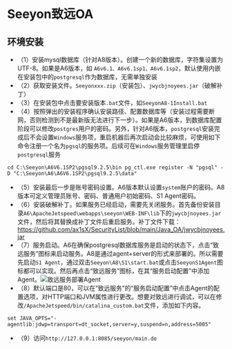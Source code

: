 # Seeyon致远OA

## 环境安装
*   （1）安装mysql数据库（针对A8版本）。创建一个新的数据库，字符集设置为UTF-8。如果是A6版本，如
`A6v6.1、A6v6.1sp1、A6v6.1sp2`，默认使用内嵌在安装包中的`postgresql`作为数据库，无需单独安装
*   （2）获取安装文件。`Seeyonxxx.zip`（安装包）、`jwycbjnoyees.jar`（破解补丁）
*   （3）在安装包中点击要安装版本`.bat`文件，如`SeeyonA8-1Install.bat`
*   （4）按照弹出的安装程序确认安装路径、配置数据库等（安装过程需要断网，否则检测到不是最新版无法进行下一步）。如果是A6版本，到数据库配置阶段可以修改`postgres`用户的密码。另外，针对A6版本，`postgresql`安装完成后不会设置`Windows`服务项，重启机器后再次启动会比较麻烦，可使用如下命令注册一个名为`pgsql`的服务项。后续可在`Windows`服务管理里启停`postgresql`服务

```text-plain
cd C:\Seeyon\A6V6.1SP2\pgsql9.2.5\bin pg_ctl.exe register -N "pgsql" -D "C:\Seeyon\A6\A6V6.1SP2\pgsql9.2.5\data"
```
*   （5）安装最后一步是账号密码设置。A6版本默认设置`system`账户的密码。A8版本可定义管理员账号、密码、普通用户初始密码、S1 Agent密码。
*   （6）安装破解补丁。如果服务已经启动，需要先关闭服务。首先备份安装目录`A6\ApacheJetspeed\webapps\seeyon\WEB-INF\lib`下的`jwycbjnoyees.jar`文件，然后将其替换成补丁文件后重启服务。补丁文件下载：https://github.com/ax1sX/SecurityList/blob/main/Java_OA/jwycbjnoyees.jar
*   （7）服务启动。A6在确保postgresql数据库服务是启动的状态下，点击“致远服务”图标来启动服务。A8是通过agent+server的形式来部署的。所以需要先启动`S1 Agent`，通过双击`Seeyon\A8\S1\start.bat`或点击`SeeyonS1Agent`图标都可以实现。然后再点击“致远服务”图标，在其“服务启动配置”中添加Agent。![致远服务部署Agent](https://github.com/ax1sX/SecurityList/blob/main/images/%E8%87%B4%E8%BF%9C%E6%9C%8D%E5%8A%A1%E9%85%8D%E7%BD%AEAgent.png)
*   （8）默认端口是80，可以在“致远服务”的“服务启动配置”中点击Agent的配置选项，对HTTP端口和JVM属性进行更改。想要对致远进行调试，可以在修改`/ApacheJetspeed/bin/catalina_custom.bat`文件，添加如下内容。
```
set JAVA_OPTS="-agentlib:jdwp=transport=dt_socket,server=y,suspend=n,address=5005"
```
*   （9）访问`http://127.0.0.1:8085/seeyon/main.do`



